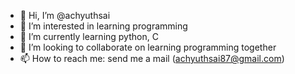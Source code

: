 - 👋 Hi, I’m @achyuthsai
- 👀 I’m interested in learning programming
- 🌱 I’m currently learning python, C
- 💞️ I’m looking to collaborate on learning programming together
- 📫 How to reach me: send me a mail (achyuthsai87@gmail.com) 

<!---
achyuthsai87/achyuthsai87 is a ✨ special ✨ repository because its `README.md` (this file) appears on your GitHub profile.
You can click the Preview link to take a look at your changes.
--->
